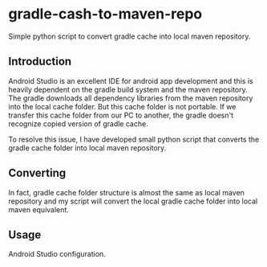 # gradle-cash-to-maven-repo
Simple python script to convert gradle cache into local maven repository.

## Introduction
Android Studio is an excellent IDE for android app development and this is heavily dependent on the gradle build system and the maven repository.
The gradle downloads all dependency libraries from the maven repository into the local cache folder.
But this cache folder is not portable. If we  transfer this cache folder from our PC to another, the gradle doesn't recognize copied version of gradle cache.

To resolve this issue, I have developed small python script that converts the gradle cache folder into local maven repository.

## Converting
In fact, gradle cache folder structure is almost the same as local maven repository and my script will convert the local gradle cache folder into local maven equivalent.

## Usage
Android Studio configuration.